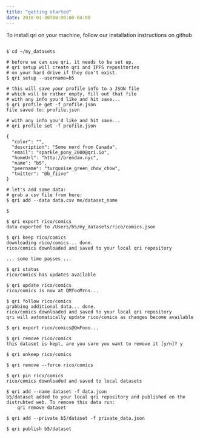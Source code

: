 ```yaml
---
title: "getting started"
date: 2018-01-30T00:00:00-04:00
---
```


To install qri on your machine, follow our installation instructions on github

<pre>
<code class="shell">
$ cd ~/my_datasets

# before we can use qri, it needs to be set up. 
# qri setup will create qri and IPFS repositories 
# on your hard drive if they don't exist. 
$ qri setup --username=b5

# this will save your profile info to a JSON file
# which will be rather empty, fill out that file
# with any info you'd like and hit save...
$ qri profile get -f profile.json
file saved to: profile.json

# with any info you'd like and hit save...
# qri profile set -f profile.json

{
  "color": "",
  "description": "Some nerd from Canada",
  "email": "sparkle_pony_2000@qri.io",
  "homeUrl": "http://brendan.nyc",
  "name": "b5",
  "peername": "turquoise_green_chow_chow",
  "twitter": "@b_fiive"
}

# let's add some data:
# grab a csv file from here:
$ qri add --data data.csv me/dataset_name

$ 

$ qri export rico/comics
data exported to /Users/b5/my_datasets/rico/comics.json

$ qri keep rico/comics
downloading rico/comics... done.
rico/comics downloaded and saved to your local qri repository

... some time passes ...

$ qri status
rico/comics has updates available

$ qri update rico/comics
rico/comics is now at QMfooMrns...

$ qri follow rico/comics
grabbing additional data... done.
rico/comics downloaded and saved to your local qri repository
qri will automatically update rico/comics as changes become available

$ qri export rico/comics@QmFooo...

$ qri remove rico/comics
this dataset is kept, are you sure you want to remove it [y/n]? y

$ qri unkeep rico/comics

$ qri remove --force rico/comics

$ qri pin rico/comics
rico/comics downloaded and saved to local datasets

$ qri add --name dataset -f data.json
b5/dataset added to your local qri repository and published on the distrubted web. To remove this data run:
    qri remove dataset

$ qri add --private b5/dataset -f private_data.json

$ qri publish b5/dataset
</code>
</pre>